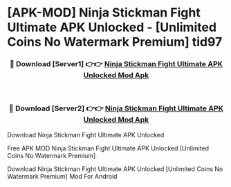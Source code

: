 # [APK-MOD] Ninja Stickman Fight  Ultimate APK Unlocked - [Unlimited Coins No Watermark Premium] tid97



<div align="center">
<h3>🔴 Download [Server1] 👉👉 <a href="https://momento.my/?title=Ninja_Stickman_Fight__Ultimate_APK_Unlocked">Ninja Stickman Fight  Ultimate APK Unlocked Mod Apk</a></h3><br>

<h3>🔴 Download [Server2] 👉👉 <a href="https://momento.my/?title=Ninja_Stickman_Fight__Ultimate_APK_Unlocked">Ninja Stickman Fight  Ultimate APK Unlocked Mod Apk</a></h3>
</div>



Download Ninja Stickman Fight  Ultimate APK Unlocked 

Free APK MOD Ninja Stickman Fight  Ultimate APK Unlocked [Unlimited Coins No Watermark Premium]

Download Ninja Stickman Fight  Ultimate APK Unlocked [Unlimited Coins No Watermark Premium] Mod For Android

